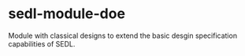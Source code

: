 # sedl-module-doe
Module with classical designs to extend the basic desgin specification capabilities of SEDL.

